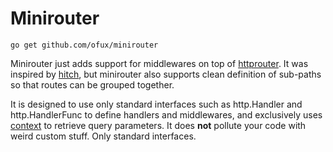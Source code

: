 # Minirouter

`go get github.com/ofux/minirouter`

Minirouter just adds support for middlewares on top of [httprouter](https://github.com/julienschmidt/httprouter).
It was inspired by [hitch](https://github.com/nbio/hitch), but minirouter also supports clean definition of sub-paths so that routes can
be grouped together.

It is designed to use only standard interfaces such as http.Handler and http.HandlerFunc to define handlers and middlewares, and exclusively uses [context](https://golang.org/pkg/context/)
to retrieve query parameters. It does **not** pollute your code with weird custom stuff. Only standard interfaces.
